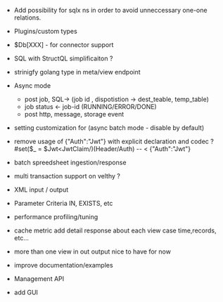 - Add possibility for sqlx ns in order to avoid unneccessary one-one relations.
- Plugins/custom types
- $Db[XXX] - for connector support
- SQL with StructQL simplificaiton ?
- strinigfy golang type in meta/view endpoint

- Async mode 
  - post job, SQL-> (job id , dispotistion -> dest_teable,  temp_table)
  - job status <- job-id (RUNNING/ERROR/DONE)
  - post http, message, storage event

- setting customization for (async batch mode - disable by default)

- remove usage of {"Auth":"Jwt"} with explicit declaration  and codec ?
  #set($_ = $Jwt<JwtClaim/)(Header/Auth) -- <  {"Auth":"Jwt"} 

  
- batch spreedsheet ingestion/response

- multi transaction support on velthy ?
- XML input / output

- Parameter Criteria IN, EXISTS, etc


- performance profiling/tuning
- cache metric add detail response about each view case time,records, etc...
- more than one view in out output nice to have for now
- improve documentation/examples

- Management API
- add GUI

